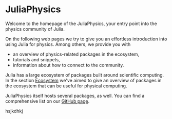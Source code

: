 # JuliaPhysics

Welcome to the homepage of the JuliaPhysics, your entry point into the physics community of Julia.

On the following web pages we try to give you an effortless introduction into using Julia for physics. Among others, we provide you with

* an overview of physics-related packages in the ecosystem,
* tutorials and snippets,
* information about how to connect to the community.

Julia has a large ecosystem of packages built around scientific computing. In the section [Ecosystem](@ref) we've aimed to give an overview of packages in the ecosystem that can be useful for physical computing.

JuliaPhysics itself hosts several packages, as well. You can find a comprehensive list on our [GitHub page](https://github.com/juliaphysics).

hsjkdhkj
